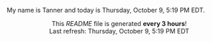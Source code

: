 My name is Tanner and today is Thursday, October 9, 5:19 PM EDT.

<p align="center">This <i>README</i> file is generated <b>every 3 hours</b>!</br>Last refresh: Thursday, October 9, 5:19 PM EDT<br /></p>
